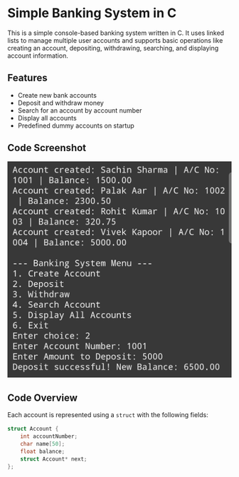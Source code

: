 # Simple Banking System in C

This is a simple console-based banking system written in C. It uses linked lists to manage multiple user accounts and supports basic operations like creating an account, depositing, withdrawing, searching, and displaying account information.

## Features

- Create new bank accounts
- Deposit and withdraw money
- Search for an account by account number
- Display all accounts
- Predefined dummy accounts on startup

## Code Screenshot
![Program Screenshot](Screenshot_20250513_091137_Coding%20C.jpg)

## Code Overview

Each account is represented using a `struct` with the following fields:

```c
struct Account {
    int accountNumber;
    char name[50];
    float balance;
    struct Account* next;
};
